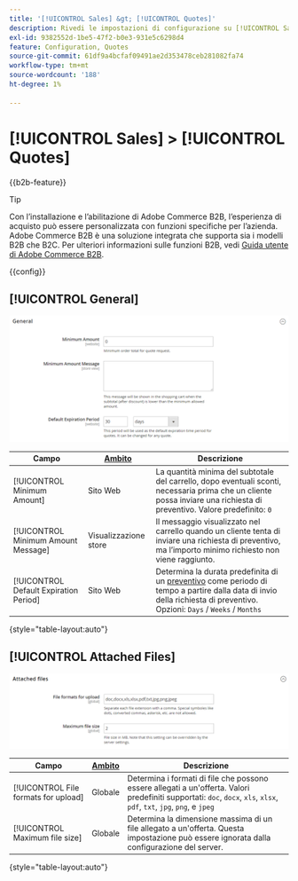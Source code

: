 ```yaml
---
title: '[!UICONTROL Sales] &gt; [!UICONTROL Quotes]'
description: Rivedi le impostazioni di configurazione su [!UICONTROL Sales] &gt; [!UICONTROL Quotes] dell'amministratore di Commerce.
exl-id: 9382552d-1be5-47f2-b0e3-931e5c6298d4
feature: Configuration, Quotes
source-git-commit: 61df9a4bcfaf09491ae2d353478ceb281082fa74
workflow-type: tm+mt
source-wordcount: '188'
ht-degree: 1%

---
```


# [!UICONTROL Sales] > [!UICONTROL Quotes]

{{b2b-feature}}

>[!TIP]
>
>Con l’installazione e l’abilitazione di Adobe Commerce B2B, l’esperienza di acquisto può essere personalizzata con funzioni specifiche per l’azienda. Adobe Commerce B2B è una soluzione integrata che supporta sia i modelli B2B che B2C. Per ulteriori informazioni sulle funzioni B2B, vedi [Guida utente di Adobe Commerce B2B](https://experienceleague.adobe.com/docs/commerce-admin/b2b/introduction.html).

{{config}}

<!-- [Quotes](https://docs.magento.com/user-guide/sales/quotes.html) -->

## [!UICONTROL General]

![Generale](./assets/quotes-general.png)<!-- zoom -->

| Campo | [Ambito](../../getting-started/websites-stores-views.md#scope-settings) | Descrizione |
|--- |--- |--- |
| [!UICONTROL Minimum Amount] | Sito Web | La quantità minima del subtotale del carrello, dopo eventuali sconti, necessaria prima che un cliente possa inviare una richiesta di preventivo. Valore predefinito: `0` |
| [!UICONTROL Minimum Amount Message] | Visualizzazione store | Il messaggio visualizzato nel carrello quando un cliente tenta di inviare una richiesta di preventivo, ma l’importo minimo richiesto non viene raggiunto. |
| [!UICONTROL Default Expiration Period] | Sito Web | Determina la durata predefinita di un [preventivo](../../b2b/quote-price-negotiation.md) come periodo di tempo a partire dalla data di invio della richiesta di preventivo. Opzioni: `Days` / `Weeks` / `Months` |

{style="table-layout:auto"}

## [!UICONTROL Attached Files]

![File allegati](./assets/quotes-attached-files.png)<!-- zoom -->

| Campo | [Ambito](../../getting-started/websites-stores-views.md#scope-settings) | Descrizione |
|--- |--- |--- |
| [!UICONTROL File formats for upload] | Globale | Determina i formati di file che possono essere allegati a un&#39;offerta. Valori predefiniti supportati: `doc`, `docx`, `xls`, `xlsx`, `pdf`, `txt`, `jpg`, `png`, e `jpeg` |
| [!UICONTROL Maximum file size] | Globale | Determina la dimensione massima di un file allegato a un&#39;offerta. Questa impostazione può essere ignorata dalla configurazione del server. |

{style="table-layout:auto"}

